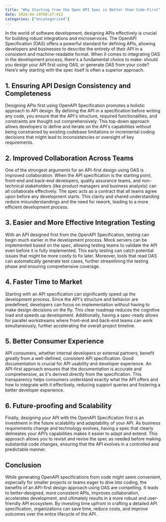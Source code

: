 ```yaml
---
title: "Why Starting from the Open API Spec is Better than Code-First"
date: 2024-04-19T00:27:41Z
categories: ["Uncategorized"]
---
```


<!-- wp:paragraph -->
<p>In the world of software development, designing APIs effectively is crucial for building robust integrations and microservices. The OpenAPI Specification (OAS) offers a powerful standard for defining APIs, allowing developers and businesses to describe the entirety of their API in a consistent and machine-readable format. When it comes to integrating OAS in the development process, there's a fundamental choice to make: should you design your API first using OAS, or generate OAS from your code? Here’s why starting with the spec itself is often a superior approach.</p>
<!-- /wp:paragraph -->

<!-- wp:heading -->
<h2 class="wp-block-heading">1. Ensuring API Design Consistency and Completeness</h2>
<!-- /wp:heading -->

<!-- wp:paragraph -->
<p>Designing APIs first using OpenAPI Specification promotes a holistic approach to API design. By defining the API in a specification before writing any code, you ensure that the API's structure, required functionalities, and constraints are thought out comprehensively. This top-down approach allows developers to define and iterate on the API's capabilities without being constrained by existing codebase limitations or incremental coding decisions that might lead to inconsistencies or oversight of key requirements.</p>
<!-- /wp:paragraph -->

<!-- wp:heading -->
<h2 class="wp-block-heading">2. Improved Collaboration Across Teams</h2>
<!-- /wp:heading -->

<!-- wp:paragraph -->
<p>One of the strongest arguments for an API-first design using OAS is improved collaboration. When the API specification is the starting point, front-end and back-end developers, quality assurance teams, and non-technical stakeholders (like product managers and business analysts) can all collaborate effectively. The spec acts as a contract that all teams agree upon before any development starts. This clarity and shared understanding reduce misunderstandings and the need for rework, leading to a more efficient development process.</p>
<!-- /wp:paragraph -->

<!-- wp:heading -->
<h2 class="wp-block-heading">3. Easier and More Effective Integration Testing</h2>
<!-- /wp:heading -->

<!-- wp:paragraph -->
<p>With an API designed first from the OpenAPI Specification, testing can begin much earlier in the development process. Mock servers can be implemented based on the spec, allowing testing teams to validate the API even before it is fully implemented. This early testing can catch potential issues that might be more costly to fix later. Moreover, tools that read OAS can automatically generate test cases, further streamlining the testing phase and ensuring comprehensive coverage.</p>
<!-- /wp:paragraph -->

<!-- wp:heading -->
<h2 class="wp-block-heading">4. Faster Time to Market</h2>
<!-- /wp:heading -->

<!-- wp:paragraph -->
<p>Starting with an API specification can significantly speed up the development process. Since the API's structure and behavior are predefined, developers can focus on implementation without having to make design decisions on the fly. This clear roadmap reduces the cognitive load and speeds up development. Additionally, having a spec-ready allows for parallel workstreams where front-end and back-end teams can work simultaneously, further accelerating the overall project timeline.</p>
<!-- /wp:paragraph -->

<!-- wp:heading -->
<h2 class="wp-block-heading">5. Better Consumer Experience</h2>
<!-- /wp:heading -->

<!-- wp:paragraph -->
<p>API consumers, whether internal developers or external partners, benefit greatly from a well-defined, consistent API specification. Good documentation is crucial for API usability and developer experience. An API-first approach ensures that the documentation is accurate and comprehensive, as it's derived directly from the specification. This transparency helps consumers understand exactly what the API offers and how to integrate with it effectively, reducing support queries and fostering a better developer experience.</p>
<!-- /wp:paragraph -->

<!-- wp:heading -->
<h2 class="wp-block-heading">6. Future-proofing and Scalability</h2>
<!-- /wp:heading -->

<!-- wp:paragraph -->
<p>Finally, designing your API with the OpenAPI Specification first is an investment in the future scalability and adaptability of your API. As business requirements change and technology evolves, having a spec that clearly delineates your API’s capabilities makes it easier to adapt and extend. This approach allows you to revisit and revise the spec as needed before making substantial code changes, ensuring that the API evolves in a controlled and predictable manner.</p>
<!-- /wp:paragraph -->

<!-- wp:heading -->
<h2 class="wp-block-heading">Conclusion</h2>
<!-- /wp:paragraph -->

<!-- wp:paragraph -->
<p>While generating OpenAPI specifications from code might seem convenient, especially for smaller projects or teams eager to dive into coding, the benefits of an API-first design approach using OAS are compelling. It leads to better-designed, more consistent APIs, improves collaboration, accelerates development, and ultimately results in a more robust and user-friendly API ecosystem. By investing time upfront in crafting a detailed API specification, organizations can save time, reduce costs, and improve outcomes over the entire lifecycle of the API.</p>
<!-- /wp:paragraph -->
